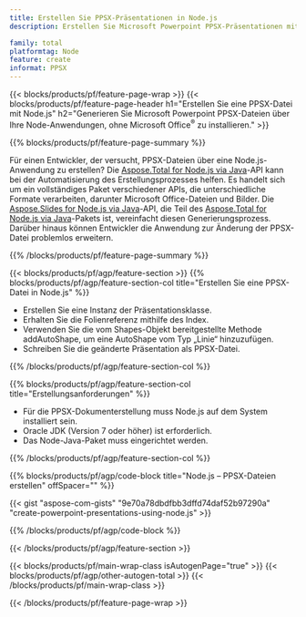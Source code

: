 ```yaml
---
title: Erstellen Sie PPSX-Präsentationen in Node.js
description: Erstellen Sie Microsoft Powerpoint PPSX-Präsentationen mithilfe von Node-Anwendungen, ohne Microsoft Office zu verwenden. 

family: total
platformtag: Node
feature: create
informat: PPSX
---
```

{{< blocks/products/pf/feature-page-wrap >}}
{{< blocks/products/pf/feature-page-header h1="Erstellen Sie eine PPSX-Datei mit Node.js" h2="Generieren Sie Microsoft Powerpoint PPSX-Dateien über Ihre Node-Anwendungen, ohne Microsoft Office<sup>&reg;</sup> zu installieren." >}}

{{% blocks/products/pf/feature-page-summary %}}

Für einen Entwickler, der versucht, PPSX-Dateien über eine Node.js-Anwendung zu erstellen? Die [Aspose.Total for Node.js via Java](https://products.aspose.com/total/de/nodejs-java/)-API kann bei der Automatisierung des Erstellungsprozesses helfen. Es handelt sich um ein vollständiges Paket verschiedener APIs, die unterschiedliche Formate verarbeiten, darunter Microsoft Office-Dateien und Bilder. Die [Aspose.Slides for Node.js via Java](https://products.aspose.com/slides/de/nodejs-java/)-API, die Teil des [Aspose.Total for Node.js via Java](https://products.aspose.com/total/de/nodejs-java/)-Pakets ist, vereinfacht diesen Generierungsprozess. Darüber hinaus können Entwickler die Anwendung zur Änderung der PPSX-Datei problemlos erweitern. 

{{% /blocks/products/pf/feature-page-summary %}}

{{< blocks/products/pf/agp/feature-section >}}
{{% blocks/products/pf/agp/feature-section-col title="Erstellen Sie eine PPSX-Datei in Node.js" %}}

- Erstellen Sie eine Instanz der Präsentationsklasse.
- Erhalten Sie die Folienreferenz mithilfe des Index.
- Verwenden Sie die vom Shapes-Objekt bereitgestellte Methode addAutoShape, um eine AutoShape vom Typ „Linie“ hinzuzufügen.
- Schreiben Sie die geänderte Präsentation als PPSX-Datei.

{{% /blocks/products/pf/agp/feature-section-col %}}

{{% blocks/products/pf/agp/feature-section-col title="Erstellungsanforderungen" %}}

- Für die PPSX-Dokumenterstellung muss Node.js auf dem System installiert sein.
- Oracle JDK (Version 7 oder höher) ist erforderlich.
- Das Node-Java-Paket muss eingerichtet werden.

{{% /blocks/products/pf/agp/feature-section-col %}}

{{% blocks/products/pf/agp/code-block title="Node.js – PPSX-Dateien erstellen" offSpacer="" %}}

{{< gist "aspose-com-gists" "9e70a78dbdfbb3dffd74daf52b97290a" "create-powerpoint-presentations-using-node.js" >}}

{{% /blocks/products/pf/agp/code-block %}}

{{< /blocks/products/pf/agp/feature-section >}}

{{< blocks/products/pf/main-wrap-class isAutogenPage="true" >}}
{{< blocks/products/pf/agp/other-autogen-total >}}
{{< /blocks/products/pf/main-wrap-class >}}

{{< /blocks/products/pf/feature-page-wrap >}}